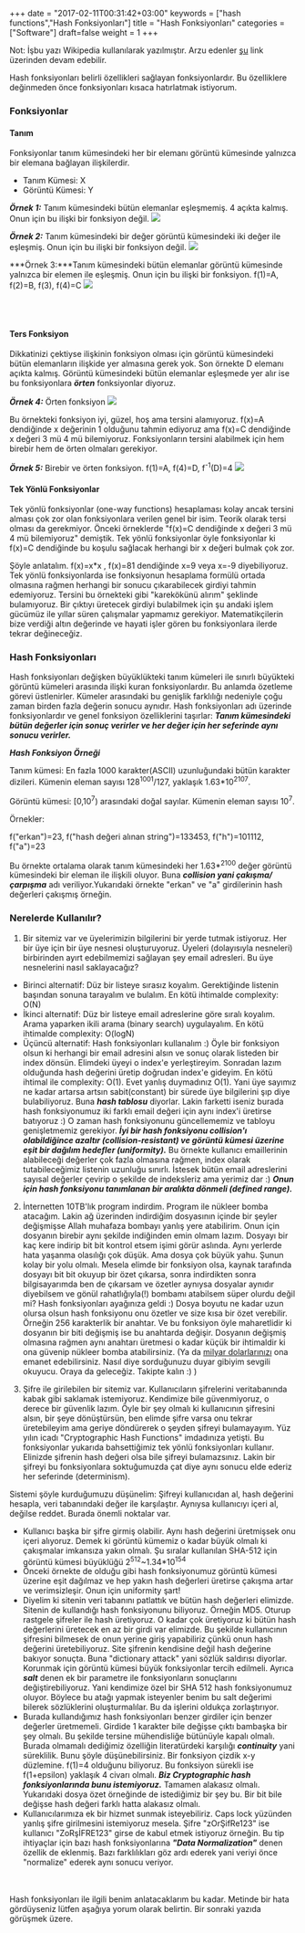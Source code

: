 +++
date = "2017-02-11T00:31:42+03:00"
keywords = ["hash functions","Hash Fonksiyonları"]
title = "Hash Fonksiyonları"
categories = ["Software"]
draft=false
weight = 1
+++

Not: İşbu yazı Wikipedia kullanılarak yazılmıştır. Arzu edenler <a href="https://en.wikipedia.org/wiki/Hash_function" target="_blank">şu</a> link üzerinden devam edebilir.

Hash fonksiyonları belirli özellikleri sağlayan fonksiyonlardır. Bu özelliklere değinmeden önce fonksiyonları kısaca hatırlatmak istiyorum.

<!--more-->

### Fonksiyonlar

#### Tanım

Fonksiyonlar tanım kümesindeki her bir elemanı görüntü kümesinde yalnızca bir elemana bağlayan ilişkilerdir.  

* Tanım Kümesi: X
* Görüntü Kümesi: Y


***Örnek 1:*** Tanım kümesindeki bütün elemanlar eşleşmemiş. 4 açıkta kalmış. Onun için bu ilişki bir fonksiyon değil.
<img src="/img/hash/fonksiyon_degil.png"/>

***Örnek 2:*** Tanım kümesindeki bir değer görüntü kümesindeki iki değer ile eşleşmiş. Onun için bu ilişki bir fonksiyon değil.
<img src="/img/hash/fonksiyon_degil_2.png"/>

***Örnek 3:***Tanım kümesindeki bütün elemanlar görüntü kümesinde yalnızca bir elemen ile eşleşmiş. Onun için bu ilişki bir fonksiyon. f(1)=A, f(2)=B, f(3), f(4)=C
<img src="/img/hash/fonksiyon.png"/>

<br><br>
#### Ters Fonksiyon

Dikkatinizi çektiyse ilişkinin fonksiyon olması için görüntü kümesindeki bütün elemanların ilişkide yer almasına gerek yok. Son örnekte D elemanı açıkta kalmış. Görüntü kümesindeki bütün elemanlar eşleşmede yer alır ise bu fonksiyonlara ***örten*** fonksiyonlar diyoruz.

***Örnek 4:*** Örten fonksiyon
<img src="/img/hash/orten.png"/>


Bu örnekteki fonksiyon iyi, güzel, hoş ama tersini alamıyoruz. f(x)=A dendiğinde x değerinin 1 olduğunu tahmin ediyoruz ama f(x)=C dendiğinde x değeri 3 mü 4 mü bilemiyoruz. Fonksiyonların tersini alabilmek için hem birebir hem de örten olmaları gerekiyor.

***Örnek 5:*** Birebir ve örten fonksiyon. f(1)=A, f(4)=D, f<sup>-1</sup>(D)=4
<img src="/img/hash/birebir_ve_orten.png"/>


#### Tek Yönlü Fonksiyonlar

Tek yönlü fonksiyonlar (one-way functions) hesaplaması kolay ancak tersini alması çok zor olan fonksiyonlara verilen genel bir isim. Teorik olarak tersi olması da gerekmiyor. Önceki örneklerde "f(x)=C dendiğinde x değeri 3 mü 4 mü bilemiyoruz" demiştik. Tek yönlü fonksiyonlar öyle fonksiyonlar ki f(x)=C dendiğinde bu koşulu sağlacak herhangi bir x değeri bulmak çok zor. 

Şöyle anlatalım. f(x)=x*x , f(x)=81 dendiğinde x=9 veya x=-9 diyebiliyoruz. Tek yönlü fonksiyonlarda ise fonksiyonun hesaplama formülü ortada olmasına rağmen herhangi bir sonucu çıkarabilecek girdiyi tahmin edemiyoruz. Tersini bu örnekteki gibi "karekökünü alırım" şeklinde bulamıyoruz. Bir çıktıyı üretecek girdiyi bulabilmek için şu andaki işlem gücümüz ile yıllar süren çalışmalar yapmamız gerekiyor. Matematikçilerin bize verdiği altın değerinde ve hayati işler gören bu fonksiyonlara ilerde tekrar değineceğiz.


### Hash Fonksiyonları

Hash fonksiyonları değişken büyüklükteki tanım kümeleri ile sınırlı büyükteki görüntü kümeleri arasında ilişki kuran fonksiyonlardır. Bu anlamda özetleme görevi üstlenirler. Kümeler arasındaki bu genişlik farklılığı nedeniyle çoğu zaman birden fazla değerin sonucu aynıdır. Hash fonksiyonları adı üzerinde fonksiyonlardır ve genel fonksiyon özelliklerini taşırlar: ***Tanım kümesindeki bütün değerler için sonuç verirler ve her değer için her seferinde aynı sonucu verirler.***

***Hash Fonksiyon Örneği***

Tanım kümesi: En fazla 1000 karakter(ASCII) uzunluğundaki bütün karakter dizileri. Kümenin eleman sayısı 128<sup>1001</sup>/127, yaklaşık 1.63*10<sup>2107</sup>.

Görüntü kümesi: [0,10<sup>7</sup>) arasındaki doğal sayılar. Kümenin eleman sayısı 10<sup>7</sup>. 

Örnekler:

f("erkan")=23, f("hash değeri alınan string")=133453, f("h")=101112, f("a")=23

Bu örnekte ortalama olarak tanım kümesindeki her  1.63*<sup>2100</sup> değer görüntü kümesindeki bir eleman ile ilişkili oluyor. Buna ***collision yani çakışma/çarpışma*** adı veriliyor.Yukarıdaki örnekte "erkan" ve "a" girdilerinin hash değerleri çakışmış örneğin.

### Nerelerde Kullanılır?


1. Bir sitemiz var ve üyelerimizin bilgilerini bir yerde tutmak istiyoruz. Her bir üye için bir üye nesnesi oluşturuyoruz. Üyeleri (dolayısıyla nesneleri) birbirinden ayırt edebilmemizi sağlayan şey email adresleri. Bu üye nesnelerini nasıl saklayacağız?
 * Birinci alternatif: Düz bir listeye sırasız koyalım. Gerektiğinde listenin başından sonuna tarayalım ve bulalım. En kötü ihtimalde complexity: O(N)
 * İkinci alternatif: Düz bir listeye email adreslerine göre sıralı koyalım. Arama yaparken ikili arama (binary search) uygulayalım. En kötü ihtimalde complexity: O(logN)
 * Üçüncü alternatif: Hash fonksiyonları kullanalım :) Öyle bir fonksiyon olsun ki herhangi bir email adresini alsın ve sonuç olarak listeden bir index dönsün. Elimdeki üyeyi o index'e yerleştireyim. Sonradan lazım olduğunda hash değerini üretip doğrudan index'e gideyim. En kötü ihtimal ile complexity: O(1). Evet yanlış duymadınız O(1). Yani üye sayımız ne kadar artarsa artsın sabit(constant) bir sürede üye bilgilerini şıp diye bulabiliyoruz. Buna ***hash tablosu*** diyorlar. Lakin farketti iseniz burada hash fonksiyonumuz iki farklı email değeri için aynı index'i üretirse batıyoruz :) O zaman hash fonksiyonunu güncellememiz ve tabloyu genişletmemiz gerekiyor. ***İyi bir hash fonksiyonu collision'ı olabildiğince azaltır (collision-resistant) ve görüntü kümesi üzerine eşit bir dağılım hedefler (uniformity).***  Bu örnekte kullanıcı emaillerinin alabileceği değerler çok fazla olmasına rağmen, index olarak tutabileceğimiz listenin uzunluğu sınırlı. İstesek bütün email adreslerini sayısal değerler çevirip o şekilde de indeksleriz ama yerimiz dar :)  ***Onun için hash fonksiyonu tanımlanan bir aralıkta dönmeli (defined range).***

2. İnternetten 10TB'lık program indirdim. Program ile nükleer bomba atacağım. Lakin ağ üzerinden indirdiğim dosyasının içinde bir şeyler değişmişse Allah muhafaza bombayı yanlış yere atabilirim. Onun için dosyanın birebir aynı şekilde indiğinden emin olmam lazım. Dosyayı bir kaç kere indirip bit bit kontrol etsem işimi görür aslında. Aynı yerlerde hata yaşanma olasılığı çok düşük. Ama dosya çok büyük yahu. Şunun kolay bir yolu olmalı. Mesela elimde bir fonksiyon olsa, kaynak tarafında dosyayı bit bit okuyup bir özet çıkarsa, sonra indirdikten sonra bilgisayarımda ben de çıkarsam ve özetler aynıysa dosyalar aynıdır diyebilsem ve gönül rahatlığıyla(!) bombamı atabilsem süper olurdu değil mi? Hash fonksiyonları ayağınıza geldi :) Dosya boyutu ne kadar uzun olursa olsun hash fonksiyonu onu özetler ve size kısa bir özet verebilir. Örneğin 256 karakterlik bir anahtar. Ve bu fonksiyon öyle maharetlidir ki dosyanın bir biti değişmiş ise bu anahtarda değişir. Dosyanın değişmiş olmasına rağmen aynı anahtarı üretmesi o kadar küçük bir ihtimaldir ki ona güvenip nükleer bomba atabilirsiniz. (Ya da <a href="https://coinmarketcap.com/" target="_blank">milyar dolarlarınızı</a> ona emanet edebilirsiniz. Nasıl diye sorduğunuzu duyar gibiyim sevgili okuyucu. Oraya da geleceğiz. Takipte kalın :) )

3. Şifre ile girilebilen bir sitemiz var. Kullanıcıların şifrelerini veritabanında kabak gibi saklamak istemiyoruz. Kendimize bile güvenmiyoruz, o derece bir güvenlik lazım. Öyle bir şey olmalı ki kullanıcının şifresini alsın, bir şeye dönüştürsün, ben elimde şifre varsa onu tekrar üretebileyim ama geriye döndürerek o şeyden şifreyi bulamayayım. Yüz yılın icadı "Cryptographic Hash Functions" imdadınıza yetişti. Bu fonksiyonlar yukarıda bahsettiğimiz tek yönlü fonksiyonları kullanır. Elinizde şifrenin hash değeri olsa bile şifreyi bulamazsınız. Lakin bir şifreyi bu fonksiyonlara soktuğumuzda çat diye aynı sonucu elde ederiz her seferinde (determinism). 

Sistemi şöyle kurduğumuzu düşünelim: Şifreyi kullanıcıdan al, hash değerini hesapla, veri tabanındaki değer ile karşılaştır. Aynıysa kullanıcıyı içeri al, değilse reddet. Burada önemli noktalar var.

* Kullanıcı başka bir şifre girmiş olabilir. Aynı hash değerini üretmişsek onu içeri alıyoruz. Demek ki görüntü kümemiz o kadar büyük olmalı ki çakışmalar imkansıza yakın olmalı. Şu sıralar kullanılan SHA-512 için görüntü kümesi büyüklüğü 2<sup>512</sup>~1.34*10<sup>154</sup>
* Önceki örnekte de olduğu gibi hash fonksiyonumuz görüntü kümesi üzerine eşit dağılmaz ve hep yakın hash değerleri üretirse çakışma artar ve verimsizleşir. Onun için uniformity şart!
* Diyelim ki sitenin veri tabanını patlattık ve bütün hash değerleri elimizde. Sitenin de kullandığı hash fonksiyonunu biliyoruz. Örneğin MD5. Oturup rastgele şifreler ile hash üretiyoruz. O kadar çok üretiyoruz ki bütün hash değerlerini üretecek en az bir girdi var elimizde. Bu şekilde kullanıcının şifresini bilmesek de onun yerine giriş yapabiliriz çünkü onun hash değerini üretebiliyoruz. Site şifrenin kendisine değil hash değerine bakıyor sonuçta. Buna "dictionary attack" yani sözlük saldırısı diyorlar. Korunmak için görüntü kümesi büyük fonksiyonlar tercih edilmeli. Ayrıca ***salt*** denen ek bir parametre ile fonksiyonların sonuçlarını değiştirebiliyoruz. Yani kendimize özel bir SHA 512 hash fonksiyonumuz oluyor. Böylece bu atağı yapmak isteyenler benim bu salt değerimi bilerek sözlüklerini oluşturmalılar. Bu da işlerini oldukça zorlaştırıyor.
* Burada kullandığımız hash fonksiyonları benzer girdiler için benzer değerler üretmemeli. Girdide 1 karakter bile değişse çıktı bambaşka bir şey olmalı. Bu şekilde tersine mühendisliğe bütünüyle kapalı olmalı. Burada olmamalı dediğimiz özelliğin literatürdeki karşılığı ***continuity*** yani süreklilik. Bunu şöyle düşünebilirsiniz. Bir fonksiyon çizdik x-y düzlemine. f(1)=4 olduğunu biliyoruz. Bu fonksiyon sürekli ise f(1+epsilon) yaklaşık 4 civarı olmalı. ***Biz Cryptographic hash fonksiyonlarında bunu istemiyoruz.*** Tamamen alakasız olmalı. Yukarıdaki dosya özet örneğinde de istediğimiz bir şey bu. Bir bit bile değişse hash değeri farklı hatta alakasız olmalı.
* Kullanıcılarımıza ek bir hizmet sunmak isteyebiliriz. Caps lock yüzünden yanlış şifre girilmesini istemiyoruz mesela. Şifre "zOrŞifRe123" ise kullanıcı "ZoRşİFRE123" girse de kabul etmek istiyoruz örneğin. Bu tip ihtiyaçlar için bazı hash fonksiyonlarına ***"Data Normalization"*** denen özellik de eklenmiş. Bazı farklılıkları göz ardı ederek yani veriyi önce "normalize" ederek aynı sonucu veriyor. 

<br><br>
Hash fonksiyonları ile ilgili benim anlatacaklarım bu kadar. Metinde bir hata gördüyseniz lütfen aşağıya yorum olarak belirtin. Bir sonraki yazıda görüşmek üzere.